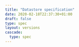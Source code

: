 ```yaml
---
title: "Datastore specification"
date: 2020-02-18T22:37:30+01:00
draft: false
type: spec
layout: versions
cascade:
  type: spec
---
```

